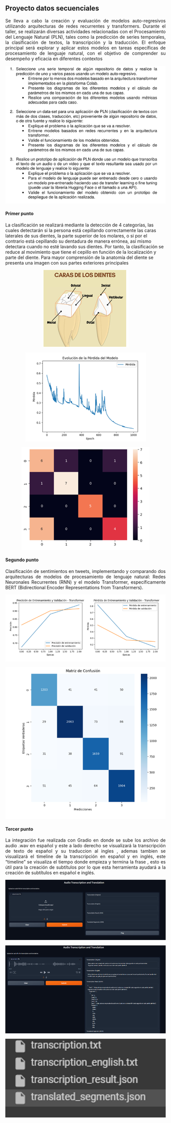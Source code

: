## Proyecto datos secuenciales

<p align="justify">
Se lleva a cabo la
 creación y evaluación de modelos auto-regresivos
 utilizando
 arquitecturas
 de redes recurrentes y
 transformers. Durante el taller, se realizarán diversas
 actividades relacionadas con el Procesamiento del
 Lenguaje Natural (PLN), tales como la predicción de series
 temporales, la clasificación de textos, la transcripción y la
 traducción. El enfoque principal será explorar y aplicar
 estos modelos en tareas específicas de procesamiento de
 lenguaje natural, con el objetivo de comprender su
 desempeño y eficacia en diferentes contextos
</p>

<p align="center">
  <img src="README-images\task-datsencuential.PNG" alt="StepLast">
</p>

#### Primer punto
<p align="justify">

 La clasificación se realizará mediante la detección de 4
 categorías, las cuales detectarán si la persona está cepillando
 correctamente las caras laterales de sus dientes, la parte
 superior de los molares, o si por el contrario está cepillando su
 dentadura de manera errónea, así mismo detectara cuando no
 esté lavando sus dientes. Por tanto, la clasificación se reduce al
 movimiento que tiene el cepillo en función de la localización y
 parte del diente. Para mayor comprensión de la anatomía del
 diente se presenta una imagen con sus partes exteriores
 principales 
 </p>

 <p align="center">
  <img src="README-images\diente1.PNG" alt="StepLast">
</p>

 <p align="center">
  <img src="README-images\losspunto1.PNG" alt="StepLast">
</p>


 <p align="center">
  <img src="README-images\matrizpunto1.PNG" alt="StepLast">
</p>

#### Segundo punto

<p align="justify">
    Clasificación de sentimientos en tweets, implementando y
    comparando dos arquitecturas de modelos de procesamiento de
    lenguaje natural: Redes Neuronales Recurrentes (RNN) y el
    modelo Transformer, específicamente BERT (Bidirectional
    Encoder Representations from Transformers).
</p>

 <p align="center">
  <img src="README-images\graficatransformers.PNG" alt="StepLast">
</p>


 <p align="center">
  <img src="README-images\matriztranfor.PNG" alt="StepLast">
</p>

#### Tercer punto

<p align="justify">
    La integración fue realizada con Gradio en donde se sube los
    archivo de audio .wav en español y este a lado derecho se
    visualizará la transcripción de texto de español y su traduccion
    al ingles , ademas tambien se visualizará el timeline de la
    transcripción en español y en inglés, este “timeline” se
    visualiza el tiempo donde empieza y termina la frase , esto es
    útil para la creación de subtítulos por lo que esta herramienta
    ayudará a la creación de subtítulos en español e inglés.
</p>

 <p align="center">
  <img src="README-images\gradio3.PNG" alt="StepLast">
</p>


 <p align="center">
  <img src="README-images\gradionice.PNG" alt="StepLast">
</p>

 <p align="center">
  <img src="README-images\filesdownload.PNG" alt="StepLast">
</p>